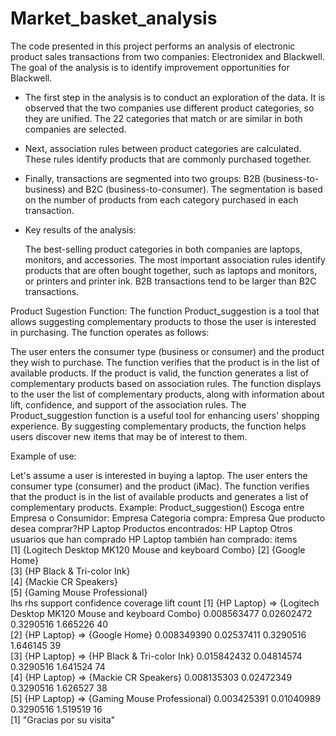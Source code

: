 # Market_basket_analysis
The code presented in this project performs an analysis of electronic product sales transactions from two companies: Electronidex and Blackwell. 
The goal of the analysis is to identify improvement opportunities for Blackwell.

- The first step in the analysis is to conduct an exploration of the data. It is observed that the two companies use different product categories, 
  so they are unified. The 22 categories that match or are similar in both companies are selected.

- Next, association rules between product categories are calculated. These rules identify products that are commonly purchased together.

- Finally, transactions are segmented into two groups: B2B (business-to-business) and B2C (business-to-consumer). 
  The segmentation is based on the number of products from each category purchased in each transaction.

- Key results of the analysis:
  
  The best-selling product categories in both companies are laptops, monitors, and accessories.
  The most important association rules identify products that are often bought together, such as laptops and monitors, or printers and printer ink.
  B2B transactions tend to be larger than B2C transactions.

Product Sugestion Function:
The function Product_suggestion is a tool that allows suggesting complementary products to those the user is interested in purchasing. The function operates as follows:

The user enters the consumer type (business or consumer) and the product they wish to purchase.
The function verifies that the product is in the list of available products.
If the product is valid, the function generates a list of complementary products based on association rules.
The function displays to the user the list of complementary products, along with information about lift, confidence, and support of the association rules.
The Product_suggestion function is a useful tool for enhancing users' shopping experience. By suggesting complementary products, 
the function helps users discover new items that may be of interest to them.

Example of use:

Let's assume a user is interested in buying a laptop. The user enters the consumer type (consumer) and the product (iMac). 
The function verifies that the product is in the list of available products and generates a list of complementary products. 
Example:
Product_suggestion()
Escoga entre Empresa o Consumidor: Empresa
Categoria compra:  Empresa 
Que producto desea comprar?HP Laptop
Productos encontrados:  HP Laptop 
Otros usuarios que han comprado HP Laptop también han comprado:    items                                            
[1] {Logitech Desktop MK120 Mouse and keyboard Combo}
[2] {Google Home}                                    
[3] {HP Black & Tri-color Ink}                       
[4] {Mackie CR Speakers}                             
[5] {Gaming Mouse Professional}                      
    lhs            rhs                                               support     confidence coverage  lift     count
[1] {HP Laptop} => {Logitech Desktop MK120 Mouse and keyboard Combo} 0.008563477 0.02602472 0.3290516 1.665226 40   
[2] {HP Laptop} => {Google Home}                                     0.008349390 0.02537411 0.3290516 1.646145 39   
[3] {HP Laptop} => {HP Black & Tri-color Ink}                        0.015842432 0.04814574 0.3290516 1.641524 74   
[4] {HP Laptop} => {Mackie CR Speakers}                              0.008135303 0.02472349 0.3290516 1.626527 38   
[5] {HP Laptop} => {Gaming Mouse Professional}                       0.003425391 0.01040989 0.3290516 1.519519 16   
[1] "Gracias por su visita"
